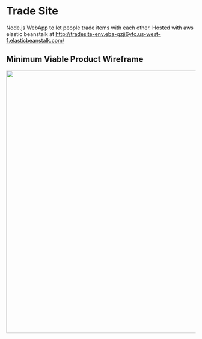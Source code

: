 # Trade Site

Node.js WebApp to let people trade items with each other.
Hosted with aws elastic beanstalk at http://tradesite-env.eba-gzji6ytc.us-west-1.elasticbeanstalk.com/

## Minimum Viable Product Wireframe
<img src="https://i.imgur.com/HTJVZvF.png" width="700">
